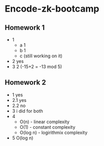 # Encode-zk-bootcamp

## Homework 1 ##
- 1 
  - a 1
  - b 1
  - c (still working on it)
- 2 yes
- 3 2   (-15+2 = -13 mod 5)

## Homework 2 ##
- 1 yes
- 2.1 yes
- 2.2 no
- 3 i did for both
- 4 
  - O(n) - linear complexity
  - O(1) - constant complexity
  - O(log n) - logirithmix complexity
- 5 O(log n)
